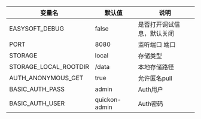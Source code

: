 | 变量名           | 默认值        | 说明                             |
| ---------------- | ------------- | -------------------------------- |
| EASYSOFT_DEBUG   | false         | 是否打开调试信息，默认关闭       |
| PORT       | 8080          | 监听端口 端口                       |
| STORAGE         | local          | 存储类型                 |
| STORAGE_LOCAL_ROOTDIR       | /data          | 本地存储路径                     |
| AUTH_ANONYMOUS_GET   | true     | 允许匿名pull                       |
| BASIC_AUTH_PASS       | admin     | Auth用户 |
| BASIC_AUTH_USER       | quickon-admin          | Auth密码 |

